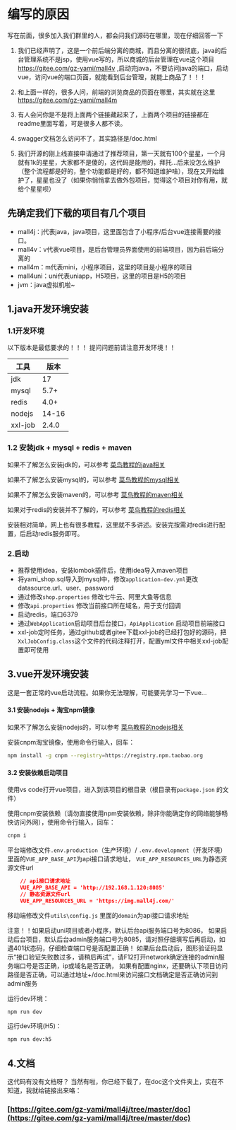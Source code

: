 # 编写的原因

写在前面，很多加入我们群里的人，都会问我们源码在哪里，现在仔细回答一下

1. 我们已经声明了，这是一个前后端分离的商城，而且分离的很彻底，java的后台管理系统不是jsp，使用vue写的，所以商城的后台管理在vue这个项目 https://gitee.com/gz-yami/mall4v ,启动完java，不要访问java的端口，启动vue，访问vue的端口页面，就能看到后台管理，就能上商品了！！！

2. 和上面一样的，很多人问，前端的浏览商品的页面在哪里，其实就在这里 https://gitee.com/gz-yami/mall4m

3. 有人会问你是不是将上面两个链接藏起来了，上面两个项目的链接都在readme里面写着，可是很多人都不读。

4. swagger文档怎么访问不了，其实路径是/doc.html

5. 我们开源的刚上线直接申请通过了推荐项目，第一天就有100个星星，一个月就有1k的星星，大家都不是傻的，这代码是能用的，拜托...后来没怎么维护（整个流程都是好的，整个功能都是好的，都不知道维护啥），现在又开始维护了，星星也没了（如果你悄悄拿去做外包项目，觉得这个项目对你有用，就给个星星呗）



## 先确定我们下载的项目有几个项目

- mall4j：j代表java，java项目，这里面包含了小程序/后台vue连接需要的接口。
- mall4v：v代表vue项目，是后台管理员界面使用的前端项目，因为前后端分离的
- mall4m：m代表mini，小程序项目，这里的项目是小程序的项目
- mall4uni：uni代表uniapp，H5项目，这里的项目是H5的项目
- jvm：java虚拟机啦~


## 1.java开发环境安装


### 1.1开发环境

以下版本是最低要求的！！！ 提问问题前请注意开发环境！！

| 工具      | 版本    |
|---------|-------|
| jdk     | 17    |
| mysql   | 5.7+  |
| redis   | 4.0+  |
| nodejs  | 14-16 |
| xxl-job | 2.4.0 |


### 1.2 安装jdk + mysql + redis + maven

如果不了解怎么安装jdk的，可以参考 [菜鸟教程的java相关](https://www.runoob.com/java/java-environment-setup.html)

如果不了解怎么安装mysql的，可以参考  [菜鸟教程的mysql相关](https://www.runoob.com/mysql/mysql-install.html) 

如果不了解怎么安装maven的，可以参考  [菜鸟教程的maven相关]( https://www.runoob.com/maven/maven-setup.html ) 

如果对于redis的安装并不了解的，可以参考 [菜鸟教程的redis相关](https://www.runoob.com/redis/redis-install.html)

安装相对简单，网上也有很多教程，这里就不多讲述。安装完按需对redis进行配置，后启动redis服务即可。

### 2.启动

- 推荐使用idea，安装lombok插件后，使用idea导入maven项目
- 将yami_shop.sql导入到mysql中，修改`application-dev.yml`更改 datasource.url、user、password
- 通过修改`shop.properties` 修改七牛云、阿里大鱼等信息
- 修改`api.properties` 修改当前接口所在域名，用于支付回调
- 启动redis，端口6379
- 通过`WebApplication`启动项目后台接口，`ApiApplication` 启动项目前端接口
- xxl-job定时任务，通过github或者gitee下载xxl-job的已经打包好的源码，把`XxlJobConfig.class`这个文件的代码注释打开，配置yml文件中相关xxl-job配置即可使用





## 3.vue开发环境安装

这是一套正常的vue启动流程。如果你无法理解，可能要先学习一下vue...

#### 3.1 安装nodejs + 淘宝npm镜像

如果不了解怎么安装nodejs的，可以参考   [菜鸟教程的nodejs相关](https://www.runoob.com/nodejs/nodejs-install-setup.html)



安装cnpm淘宝镜像，使用命令行输入，回车：

```bash
npm install -g cnpm --registry=https://registry.npm.taobao.org
```



#### 3.2 安装依赖启动项目

使用vs code打开vue项目，进入到该项目的根目录（根目录有`package.json` 的文件）

使用cnpm安装依赖（请勿直接使用npm安装依赖，除非你能确定你的网络能够畅快访问外网），使用命令行输入，回车：

```bash
cnpm i
```

平台端修改文件`.env.production`（生产环境）/ `.env.development`（开发环境）
里面的`VUE_APP_BASE_API`为api接口请求地址， `VUE_APP_RESOURCES_URL`为静态资源文件url 

```json
    // api接口请求地址
    VUE_APP_BASE_API = 'http://192.168.1.120:8085'
    // 静态资源文件url
    VUE_APP_RESOURCES_URL = 'https://img.mall4j.com/'
```

移动端修改文件`utils\config.js`
里面的`domain`为api接口请求地址

注意！！如果启动uni项目或者小程序，默认后台api服务端口号为8086，
如果启动后台项目，默认后台admin服务端口号为8085，请对照仔细填写后再启动，如遇401状态码，仔细检查端口号是否配置正确！
如果后台启动后，图形验证码显示“接口验证失败数过多，请稍后再试”，请F12打开network确定连接的admin服务端口号是否正确，ip或域名是否正确，
如果有配置nginx，还要确认下项目访问路径是否正确，可以通过地址+/doc.html来访问接口文档确定是否正确访问到admin服务




运行dev环境：

```bash
npm run dev
```

运行dev环境(H5)：

```bash
npm run dev:h5
```

## 4.文档

这代码有没有文档呀？
当然有啦，你已经下载了，在doc这个文件夹上，实在不知道，我就给链接出来咯：

### [https://gitee.com/gz-yami/mall4j/tree/master/doc](https://gitee.com/gz-yami/mall4j/tree/master/doc)
